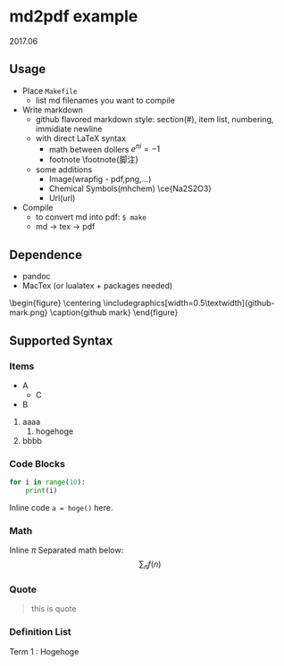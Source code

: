 # md2pdf example
2017.06

## Usage
- Place `Makefile`
    - list md filenames you want to compile
- Write markdown
    - github flavored markdown style: section(#), item list, numbering, immidiate newline
    - with direct LaTeX syntax
        - math between dollers $e^{\pi i} = -1$
        - footnote \footnote{脚注}
    - some additions
        - Image(wrapfig - pdf,png,...)
        - Chemical Symbols(mhchem) \ce{Na2S2O3}
        - Url(url)
- Compile
    - to convert md into pdf: `$ make`
    - md -> tex -> pdf

## Dependence
- pandoc
- MacTex (or lualatex + packages needed)


\begin{figure}
\centering
\includegraphics[width=0.5\textwidth]{github-mark.png}
\caption{github mark}
\end{figure}

## Supported Syntax
### Items
- A
    - C
- B

1. aaaa
    1. hogehoge
2. bbbb

### Code Blocks
```python
for i in range(10):
    print(i)
```

Inline code `a = hoge()` here.

### Math
Inline $\pi$
Separated math below:
$$\sum_n f(n)$$

### Quote
> this is quote

### Definition List
Term 1
:   Hogehoge
